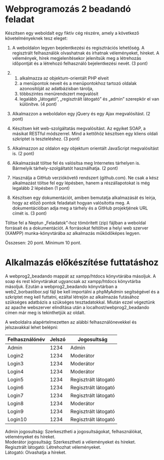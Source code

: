 # Webprogramozás 2 beadandó feladat

Készítsen egy weboldalt egy fiktív cég részére, amely a következő követelményeknek tesz eleget: 
1.	A weboldalon legyen bejelentkezési és regisztrációs lehetőség. A regisztrált felhasználók olvashatnak és írhatnak véleményeket, híreket. A vélemények, hírek megjelenítésekor jelenítsük meg a létrehozás időpontját és a létrehozó felhasználó bejelentkezési nevét. (3 pont) 
2.	1. alkalmazza az objektum-orientált PHP elveit
    2. a menüpontok neveit és a menüpontokhoz tartozó oldalak azonosítóját az adatbázisban tárolja,
    3. többszintes menürendszert megvalósít
    4. legalább „látogató”, „regisztrált látogató” és „admin” szerepkör el van különítve. (4 pont)
3.	Alkalmazzon a weboldalon egy jQuery és egy Ajax megvalósítást. (2 pont) 
4.	Készítsen két web-szolgáltatás megvalósítást. Az egyiket SOAP, a másikat RESTful módszerrel. Mind a kettőhöz készítsen egy kliens oldali szkriptet is teszteléshez. (3 pont)
5.	Alkalmazzon az oldalon egy objektum orientált JavaScript megvalósítást is. (2 pont)

6.	Alkalmazását töltse fel és valósítsa meg Internetes tárhelyen is. Bármelyik tárhely-szolgáltatót használhatja.  (2 pont)
7.	Használja a GitHub verziókövető rendszert (github.com). Ne csak a kész alkalmazást töltse fel egy lépésben, hanem a részállapotokat is még legalább 2 lépésben (1 pont)
8.	Készítsen egy dokumentációt, amiben bemutatja alkalmazását és leírja, hogy az előző pontok feladatait hogyan valósította meg. A dokumentációban adja meg a tárhely és a GitHub projektjének URL címét is. (3 pont)

Töltse fel a Neptun „Feladatok”-hoz tömörített (zip) fájlban a weboldal forrásait és a dokumentációt. 
A forrásokat feltöltve a helyi web szerver (XAMPP) munka-könyvtárába az alkalmazás működőképes legyen.

Összesen: 20 pont. 
Minimum 10 pont.

# Alkalmazás előkészítése futtatáshoz

A webprog2_beadando mappát az xampp/htdocs könyvtárába másoljuk. A soap és rest könyvtárakat ugyancsak az xampp/htdocs könyvtárba másoljuk. Ezután a webprog2_beadando könyvtárban a web2_borbastibor.sql fájl be kell importálni a phpMyAdmin segítségével és a szkriptet meg kell futtatni, ezáltal létrejön az alkalmazás futásához szükséges adatbázis a szükséges tesztadatokkal. Miután ezzel végeztünk az apache webszerver elindítása után a localhost/webprog2_beadando címen már meg is tekinthetjük az oldalt.

A weboldalra alapértelmezetten az alábbi felhasználónevekkel és jelszavakkal lehet belépni:

| Felhasználónév | Jelszó | Jogosultság |
| -------------- | ------ | ----------- |
| Admin | 1234 | Admin |
| Login2 | 1234 | Moderátor |
| Login3 | 1234 | Moderátor |
| Login4 | 1234 | Moderátor |
| Login5 | 1234 | Regisztrált látogató |
| Login6 | 1234 | Regisztrált látogató |
| Login7 | 1234 | Regisztrált látogató |
| Login8 | 1234 | Moderátor |
| Login9 | 1234 | Regisztrált látogató |
| Login10 | 1234 | Regisztrált látogató |

Admin jogosultság: Szerkesztheti a jogosultságokat, felhasználókat, véleményeket és híreket.<br/>
Moderátor jogosultság: Szerkesztheti a véleményeket és híreket.<br/>
Regisztrált látogató: Létrehozhat véleményeket.<br/>
Látogató: Olvashatja a híreket.
